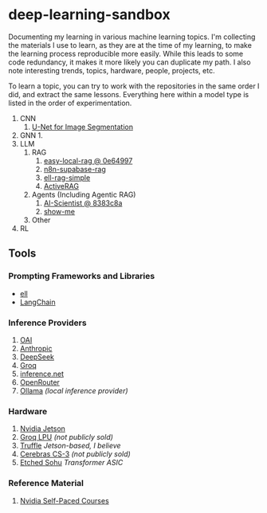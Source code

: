 # deep-learning-sandbox
Documenting my learning in various machine learning topics. I'm collecting the materials I use to learn, as they are at the time of my learning, to make the learning process reproducible more easily. While this leads to some code redundancy, it makes it more likely you can duplicate my path. I also note interesting trends, topics, hardware, people, projects, etc.

To learn a topic, you can try to work with the repositories in the same order I did, and extract the same lessons. Everything here within a model type is listed in the order of experimentation.

1. CNN
    1. [U-Net for Image Segmentation](https://www.youtube.com/watch?v=HS3Q_90hnDg)
2. GNN
    1. 
3. LLM
    1. RAG
        1. [easy-local-rag @ 0e64997](https://github.com/AllAboutAI-YT/easy-local-rag)
        2. [n8n-supabase-rag](https://www.youtube.com/watch?v=PEI_ePNNfJQ)
        3. [ell-rag-simple](llm/rag/ell-rag-simple)
        4. [ActiveRAG](https://github.com/OpenMatch/ActiveRAG)
    2. Agents (Including Agentic RAG)
        1. [AI-Scientist @ 8383c8a](https://github.com/SakanaAI/AI-Scientist)
        2. [show-me](https://github.com/marlaman/show-me.git)
    3. Other
4. RL

## Tools

### Prompting Frameworks and Libraries
- [ell](https://github.com/MadcowD/ell)
- [LangChain](https://www.langchain.com/)

### Inference Providers
1. [OAI](https://platform.openai.com/)
2. [Anthropic](https://console.anthropic.com/)
3. [DeepSeek](https://platform.deepseek.com/)
4. [Groq](https://console.groq.com/)
5. [inference.net](https://www.inference.net/)
6. [OpenRouter](https://openrouter.ai/)
7. [Ollama](https://ollama.com/) *(local inference provider)*

### Hardware
1. [Nvidia Jetson](https://www.nvidia.com/en-us/autonomous-machines/embedded-systems/)
2. [Groq LPU](https://groq.com/) *(not publicly sold)*
3. [Truffle](https://preorder.itsalltruffles.com/) *Jetson-based, I believe*
4. [Cerebras CS-3](https://cerebras.ai/product-system/) *(not publicly sold)*
5. [Etched Sohu](https://www.etched.com/) *Transformer ASIC*

### Reference Material
1. [Nvidia Self-Paced Courses](https://learn.nvidia.com/en-us/training/self-paced-courses)